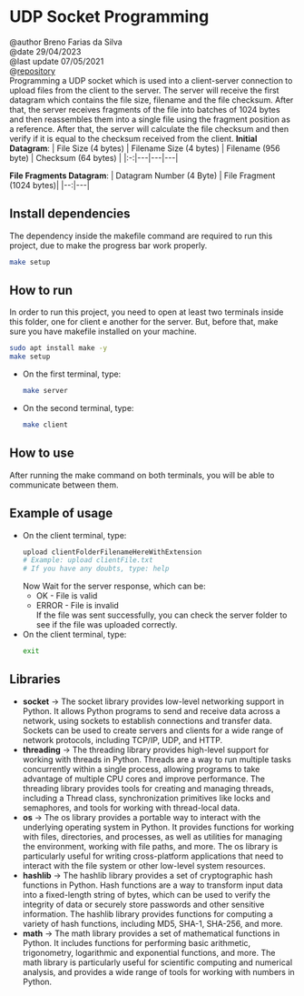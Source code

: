 
# UDP Socket Programming
@author Breno Farias da Silva    
@date 29/04/2023  
@last update 07/05/2021  
@[repository](https://github.com/BrenoFariasdaSilva/University/tree/main/Distributed%20Systems/Activity%2002%20-%20UDP%20Socket%20Programming/UDP%20File%20Upload%20System)  
Programming a UDP socket which is used into a client-server connection to upload files from the client to the server. The server will receive the first datagram which contains the file size, filename and the file checksum. After that, the server receives fragments of the file into batches of 1024 bytes and then reassembles them into a single file using the fragment position as a reference. After that, the server will calculate the file checksum and then verify if it is equal to the checksum received from the client.
**Initial Datagram**:
| File Size (4 bytes) | Filename Size (4 bytes) | Filename (956 byte) | Checksum (64 bytes) |
|:-:|---|---|---|

**File Fragments Datagram**:
| Datagram Number (4 Byte) | File Fragment (1024 bytes)|
|--:|---|

## Install dependencies
The dependency inside the makefile command are required to run this project, due to make the progress bar work properly.
```bash
make setup
```

## How to run
In order to run this project, you need to open at least two terminals inside this folder, one for client e another for the server.
But, before that, make sure you have makefile installed on your machine.
```bash
sudo apt install make -y
make setup
```
* On the first terminal, type:  
    ```bash
    make server
    ```
* On the second terminal, type:  
    ```bash 
    make client
    ```
## How to use
After running the make command on both terminals, you will be able to communicate between them.  

## Example of usage
* On the client terminal, type:  
    ```bash
    upload clientFolderFilenameHereWithExtension
    # Example: upload clientFile.txt
    # If you have any doubts, type: help
    ```
    Now Wait for the server response, which can be:
    - OK - File is valid
    - ERROR - File is invalid  
    If the file was sent successfully, you can check the server folder to see if the file was uploaded correctly.
* On the client terminal, type:   
    ```bash
    exit
    ```

## Libraries
- **socket** -> The socket library provides low-level networking support in Python. It allows Python programs to send and receive data across a network, using sockets to establish connections and transfer data. Sockets can be used to create servers and clients for a wide range of network protocols, including TCP/IP, UDP, and HTTP.
- **threading** -> The threading library provides high-level support for working with threads in Python. Threads are a way to run multiple tasks concurrently within a single process, allowing programs to take advantage of multiple CPU cores and improve performance. The threading library provides tools for creating and managing threads, including a Thread class, synchronization primitives like locks and semaphores, and tools for working with thread-local data.
- **os** -> The os library provides a portable way to interact with the underlying operating system in Python. It provides functions for working with files, directories, and processes, as well as utilities for managing the environment, working with file paths, and more. The os library is particularly useful for writing cross-platform applications that need to interact with the file system or other low-level system resources.
- **hashlib** -> The hashlib library provides a set of cryptographic hash functions in Python. Hash functions are a way to transform input data into a fixed-length string of bytes, which can be used to verify the integrity of data or securely store passwords and other sensitive information. The hashlib library provides functions for computing a variety of hash functions, including MD5, SHA-1, SHA-256, and more.
- **math** -> The math library provides a set of mathematical functions in Python. It includes functions for performing basic arithmetic, trigonometry, logarithmic and exponential functions, and more. The math library is particularly useful for scientific computing and numerical analysis, and provides a wide range of tools for working with numbers in Python.